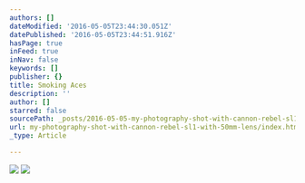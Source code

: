```yaml
---
authors: []
dateModified: '2016-05-05T23:44:30.051Z'
datePublished: '2016-05-05T23:44:51.916Z'
hasPage: true
inFeed: true
inNav: false
keywords: []
publisher: {}
title: Smoking Aces
description: ''
author: []
starred: false
sourcePath: _posts/2016-05-05-my-photography-shot-with-cannon-rebel-sl1-with-50mm-lens.md
url: my-photography-shot-with-cannon-rebel-sl1-with-50mm-lens/index.html
_type: Article

---
```

![](https://the-grid-user-content.s3-us-west-2.amazonaws.com/fc6b1d78-2b9c-4a4c-aa31-4a3498651244.jpg)
![](https://the-grid-user-content.s3-us-west-2.amazonaws.com/b3708e2c-304f-4880-b95d-6b64d43e5250.jpg)